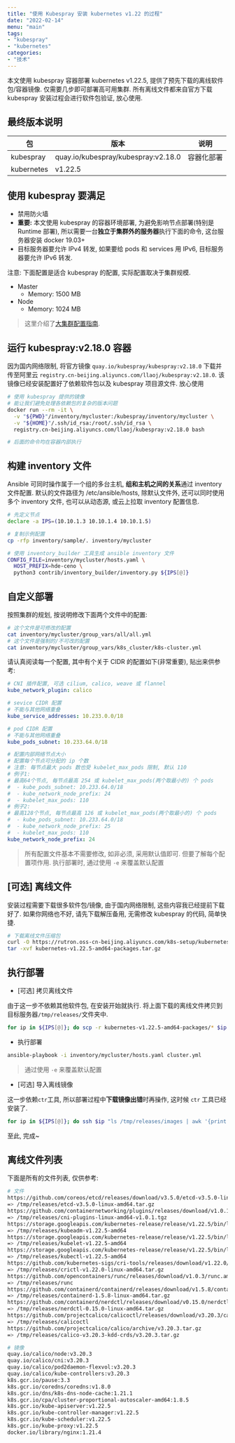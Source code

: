 ```yaml
---
title: "使用 Kubespray 安装 kubernetes v1.22 的过程"
date: "2022-02-14"
menu: "main"
tags:
- "kubespray"
- "kubernetes"
categories:
- "技术"
---
```


本文使用 kubespray 容器部署 kubernetes v1.22.5, 提供了预先下载的离线软件包/容器镜像. 仅需要几步即可部署高可用集群. 所有离线文件都来自官方下载 kubespray 安装过程会进行软件包验证, 放心使用.

## 最终版本说明

|包|版本|说明|
|-|-|-|
|kubespray|quay.io/kubespray/kubespray:v2.18.0|容器化部署|
|kubernetes|v1.22.5||

## 使用 kubespray 要满足

- 禁用防火墙
- **重要:** 本文使用 kubespray 的容器环境部署, 为避免影响节点部署(特别是 Runtime 部署), 所以需要一台**独立于集群外的服务器**执行下面的命令, 这台服务器安装 docker 19.03+
- 目标服务器要允许 IPv4 转发, 如果要给 pods 和 services 用 IPv6, 目标服务器要允许 IPv6 转发.

注意: 下面配置是适合 kubespray 的配置, 实际配置取决于集群规模.

- Master
  - Memory: 1500 MB
- Node
  - Memory: 1024 MB

> 这里介绍了[大集群配置指南](https://kubernetes.io/docs/setup/best-practices/cluster-large/#size-of-master-and-master-components).

## 运行 kubespray:v2.18.0 容器

因为国内网络限制, 将官方镜像 `quay.io/kubespray/kubespray:v2.18.0` 下载并传至阿里云 `registry.cn-beijing.aliyuncs.com/llaoj/kubespray:v2.18.0`. 该镜像已经安装配置好了依赖软件包以及 kubespray 项目源文件. 放心使用

```sh
# 使用 kubespray 提供的镜像
# 能让我们避免处理各依赖包的复杂的版本问题
docker run --rm -it \
  -v "${PWD}"/inventory/mycluster:/kubespray/inventory/mycluster \
  -v "${HOME}"/.ssh/id_rsa:/root/.ssh/id_rsa \
  registry.cn-beijing.aliyuncs.com/llaoj/kubespray:v2.18.0 bash

# 后面的命令均在容器内部执行
```

## 构建 inventory 文件

Ansible 可同时操作属于一个组的多台主机, **组和主机之间的关系**通过 inventory 文件配置. 默认的文件路径为 /etc/ansible/hosts, 除默认文件外, 还可以同时使用多个 inventory 文件, 也可以从动态源, 或云上拉取 inventory 配置信息.

```sh
# 先定义节点
declare -a IPS=(10.10.1.3 10.10.1.4 10.10.1.5)

# 复制示例配置
cp -rfp inventory/sample/. inventory/mycluster

# 使用 inventory_builder 工具生成 ansible inventory 文件
CONFIG_FILE=inventory/mycluster/hosts.yaml \
  HOST_PREFIX=hde-ceno \
  python3 contrib/inventory_builder/inventory.py ${IPS[@]}
```

## 自定义部署

按照集群的规划, 按说明修改下面两个文件中的配置:

```sh
# 这个文件是可修改的配置
cat inventory/mycluster/group_vars/all/all.yml
# 这个文件是强制的/不可改的配置
cat inventory/mycluster/group_vars/k8s_cluster/k8s-cluster.yml
```

请认真阅读每一个配置, 其中有个关于 CIDR 的配置如下(非常重要), 贴出来供参考:

```yaml
# CNI 插件配置, 可选 cilium, calico, weave 或 flannel
kube_network_plugin: calico

# sevice CIDR 配置
# 不能与其他网络重叠
kube_service_addresses: 10.233.0.0/18

# pod CIDR 配置
# 不能与其他网络重叠
kube_pods_subnet: 10.233.64.0/18

# 配置内部网络节点大小
# 配置每个节点可分配的 ip 个数
# 注意: 每节点最大 pods 数也受 kubelet_max_pods 限制, 默认 110
# 例子1:
# 最高64个节点, 每节点最高 254 或 kubelet_max_pods(两个取最小的) 个 pods 
#  - kube_pods_subnet: 10.233.64.0/18
#  - kube_network_node_prefix: 24
#  - kubelet_max_pods: 110
# 例子2:
# 最高128个节点, 每节点最高 126 或 kubelet_max_pods(两个取最小的) 个 pods 
#  - kube_pods_subnet: 10.233.64.0/18
#  - kube_network_node_prefix: 25
#  - kubelet_max_pods: 110
kube_network_node_prefix: 24
```

> 所有配置文件基本不需要修改, 如非必须, 采用默认值即可. 但要了解每个配置项作用. 执行部署时, 通过使用 `-e` 来覆盖默认配置

## [可选] 离线文件

安装过程需要下载很多软件包/镜像, 由于国内网络限制, 这些内容我已经提前下载好了. 如果你网络也不好, 请先下载解压备用, 无需修改 kubespray 的代码, 简单快捷.

```sh
# 下载离线文件压缩包
curl -O https://rutron.oss-cn-beijing.aliyuncs.com/k8s-setup/kubernetes-v1.22.5-amd64-packages.tar.gz
tar -xvf kubernetes-v1.22.5-amd64-packages.tar.gz
````

## 执行部署

- [可选] 拷贝离线文件

由于这一步不依赖其他软件包, 在安装开始就执行. 将上面下载的离线文件拷贝到目标服务器`/tmp/releases/`文件夹中.

```sh
for ip in ${IPS[@]}; do scp -r kubernetes-v1.22.5-amd64-packages/* $ip:/tmp/releases/; done
```

- 执行部署

```sh
ansible-playbook -i inventory/mycluster/hosts.yaml cluster.yml
```

> 通过使用 `-e` 来覆盖默认配置


- [可选] 导入离线镜像

这一步依赖`ctr`工具, 所以部署过程中**下载镜像出错**时再操作, 这时候 `ctr` 工具已经安装了.

```sh
for ip in ${IPS[@]}; do ssh $ip "ls /tmp/releases/images | awk '{print \"ctr -n k8s.io i import\", \"/tmp/releases/images/\"\$1}' | sh -x"; done
```

至此, 完成~

## 离线文件列表

下面是所有的文件列表, 仅供参考:

```sh
# 文件
https://github.com/coreos/etcd/releases/download/v3.5.0/etcd-v3.5.0-linux-amd64.tar.gz
=> /tmp/releases/etcd-v3.5.0-linux-amd64.tar.gz
https://github.com/containernetworking/plugins/releases/download/v1.0.1/cni-plugins-linux-amd64-v1.0.1.tgz
=> /tmp/releases/cni-plugins-linux-amd64-v1.0.1.tgz
https://storage.googleapis.com/kubernetes-release/release/v1.22.5/bin/linux/amd64/kubeadm
=> /tmp/releases/kubeadm-v1.22.5-amd64
https://storage.googleapis.com/kubernetes-release/release/v1.22.5/bin/linux/amd64/kubelet
=> /tmp/releases/kubelet-v1.22.5-amd64
https://storage.googleapis.com/kubernetes-release/release/v1.22.5/bin/linux/amd64/kubectl
=> /tmp/releases/kubectl-v1.22.5-amd64
https://github.com/kubernetes-sigs/cri-tools/releases/download/v1.22.0/crictl-v1.22.0-linux-amd64.tar.gz
=> /tmp/releases/crictl-v1.22.0-linux-amd64.tar.gz
https://github.com/opencontainers/runc/releases/download/v1.0.3/runc.amd64
=> /tmp/releases/runc
https://github.com/containerd/containerd/releases/download/v1.5.8/containerd-1.5.8-linux-amd64.tar.gz
=> /tmp/releases/containerd-1.5.8-linux-amd64.tar.gz
https://github.com/containerd/nerdctl/releases/download/v0.15.0/nerdctl-0.15.0-linux-amd64.tar.gz
=> /tmp/releases/nerdctl-0.15.0-linux-amd64.tar.gz
https://github.com/projectcalico/calicoctl/releases/download/v3.20.3/calicoctl-linux-amd64
=> /tmp/releases/calicoctl
https://github.com/projectcalico/calico/archive/v3.20.3.tar.gz
=> /tmp/releases/calico-v3.20.3-kdd-crds/v3.20.3.tar.gz

# 镜像
quay.io/calico/node:v3.20.3
quay.io/calico/cni:v3.20.3
quay.io/calico/pod2daemon-flexvol:v3.20.3
quay.io/calico/kube-controllers:v3.20.3
k8s.gcr.io/pause:3.3
k8s.gcr.io/coredns/coredns:v1.8.0
k8s.gcr.io/dns/k8s-dns-node-cache:1.21.1
k8s.gcr.io/cpa/cluster-proportional-autoscaler-amd64:1.8.5
k8s.gcr.io/kube-apiserver:v1.22.5
k8s.gcr.io/kube-controller-manager:v1.22.5
k8s.gcr.io/kube-scheduler:v1.22.5
k8s.gcr.io/kube-proxy:v1.22.5
docker.io/library/nginx:1.21.4
```